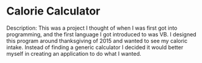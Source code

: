 # Calorie Calculator

Description: This was a project I thought of when I was first got into programming, and the first language I got introduced to was VB. I designed this program around thanksgiving of 2015 and wanted to see my caloric intake. Instead of finding a generic calculator I decided it would better myself in creating an application to do what I wanted.
